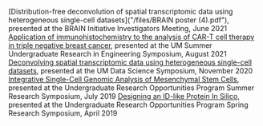 [Distribution-free deconvolution of spatial transcriptomic data using heterogeneous single-cell datasets]("/files/BRAIN poster (4).pdf"), presented at the BRAIN Initiative Investigators Meeting, June 2021
[Application of immunohistochemistry to the analysis of CAR-T cell therapy in triple negative breast cancer](), presented at the UM Summer Undergraduate Research in Engineering Symposium, August 2021
[Deconvolving spatial transcriptomic data using heterogeneous single-cell datasets](), presented at the UM Data Science Symposium, November 2020
[Integrative Single-Cell Genomic Analysis of Mesenchymal Stem Cells](), presented at the Undergraduate Research Opportunities Program Summer Research Symposium, July 2019
[Designing an ID-like Protein In Silico](), presented at the Undergraduate Research Opportunities Program Spring Research Symposium, April 2019
